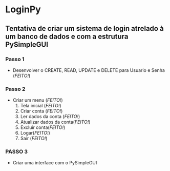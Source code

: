 # LoginPy
## Tentativa de criar um sistema de login atrelado à um banco de dados e com a estrutura PySimpleGUI

### Passo 1
* Desenvolver o CREATE, READ, UPDATE e DELETE para Usuario e Senha (*FEITO!*)  

### Passo 2
* Criar um menu (*FEITO!*)  
  1. Tela inicial (*FEITO!*)  
  2. Criar conta (*FEITO!*)  
  3. Ler dados da conta (*FEITO!*)  
  4. Atualizar dados da conta(*FEITO!*)  
  5. Excluir conta(*FEITO!*)  
  6. Logar(*FEITO!*)  
  7. Sair (*FEITO!*)  

### PASSO 3
* Criar uma interface com o PySimpleGUI